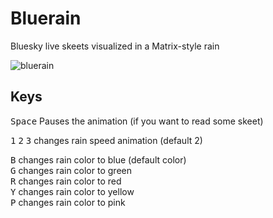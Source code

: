 # Bluerain

Bluesky live skeets visualized in a Matrix-style rain

![bluerain](assets/images/bluerain.gif)

## Keys

<kbd>Space</kbd> Pauses the animation (if you want to read some skeet)<br>

<kbd>1</kbd> <kbd>2</kbd> <kbd>3</kbd> changes rain speed animation (default 2)<br>

<kbd>B</kbd> changes rain color to blue (default color)<br>
<kbd>G</kbd> changes rain color to green<br>
<kbd>R</kbd> changes rain color to red<br>
<kbd>Y</kbd> changes rain color to yellow<br>
<kbd>P</kbd> changes rain color to pink<br>
